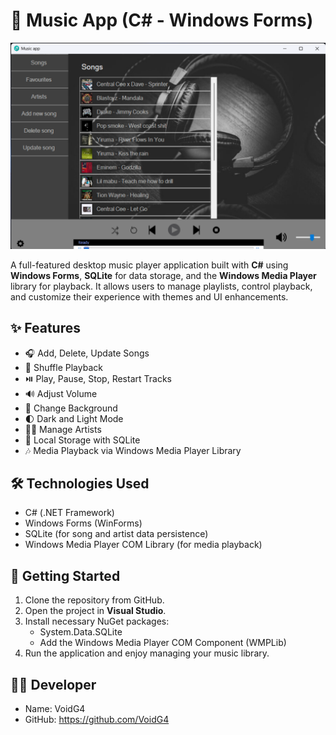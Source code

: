 # 🎵 Music App (C# - Windows Forms)

![Screenshot](/screenshot.png)

A full-featured desktop music player application built with **C#** using **Windows Forms**, **SQLite** for data storage, and the **Windows Media Player** library for playback. It allows users to manage playlists, control playback, and customize their experience with themes and UI enhancements.

## ✨ Features

- 🎧 Add, Delete, Update Songs  
- 🔀 Shuffle Playback  
- ⏯️ Play, Pause, Stop, Restart Tracks  
- 🔊 Adjust Volume  
- 🌇 Change Background  
- 🌓 Dark and Light Mode  
- 👨‍🎤 Manage Artists  
- 💾 Local Storage with SQLite  
- 🎶 Media Playback via Windows Media Player Library  

## 🛠 Technologies Used

- C# (.NET Framework)  
- Windows Forms (WinForms)  
- SQLite (for song and artist data persistence)  
- Windows Media Player COM Library (for media playback)  

## 🚀 Getting Started

1. Clone the repository from GitHub.  
2. Open the project in **Visual Studio**.  
3. Install necessary NuGet packages:  
   - System.Data.SQLite  
   - Add the Windows Media Player COM Component (WMPLib)  
4. Run the application and enjoy managing your music library.  

## 👨‍💻 Developer
- Name: VoidG4
- GitHub: https://github.com/VoidG4